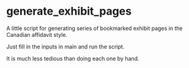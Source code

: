 # generate_exhibit_pages
A little script for generating series of bookmarked exhibit pages in the Canadian affidavit style.

Just fill in the inputs in main and run the script.

It is much less tedious than doing each one by hand.
